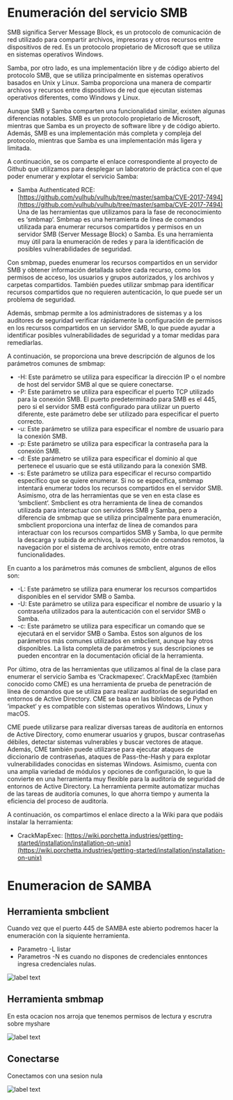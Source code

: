 # Enumeración del servicio SMB

SMB significa Server Message Block, es un protocolo de comunicación de red utilizado para compartir archivos, impresoras y otros recursos entre dispositivos de red. Es un protocolo propietario de Microsoft que se utiliza en sistemas operativos Windows.

Samba, por otro lado, es una implementación libre y de código abierto del protocolo SMB, que se utiliza principalmente en sistemas operativos basados en Unix y Linux. Samba proporciona una manera de compartir archivos y recursos entre dispositivos de red que ejecutan sistemas operativos diferentes, como Windows y Linux.

Aunque SMB y Samba comparten una funcionalidad similar, existen algunas diferencias notables. SMB es un protocolo propietario de Microsoft, mientras que Samba es un proyecto de software libre y de código abierto. Además, SMB es una implementación más completa y compleja del protocolo, mientras que Samba es una implementación más ligera y limitada.

A continuación, se os comparte el enlace correspondiente al proyecto de Github que utilizamos para desplegar un laboratorio de práctica con el que poder enumerar y explotar el servicio Samba:

* Samba Authenticated RCE: [https://github.com/vulhub/vulhub/tree/master/samba/CVE-2017-7494](https://github.com/vulhub/vulhub/tree/master/samba/CVE-2017-7494)
Una de las herramientas que utilizamos para la fase de reconocimiento es ‘smbmap‘. Smbmap es una herramienta de línea de comandos utilizada para enumerar recursos compartidos y permisos en un servidor SMB (Server Message Block) o Samba. Es una herramienta muy útil para la enumeración de redes y para la identificación de posibles vulnerabilidades de seguridad.

Con smbmap, puedes enumerar los recursos compartidos en un servidor SMB y obtener información detallada sobre cada recurso, como los permisos de acceso, los usuarios y grupos autorizados, y los archivos y carpetas compartidos. También puedes utilizar smbmap para identificar recursos compartidos que no requieren autenticación, lo que puede ser un problema de seguridad.

Además, smbmap permite a los administradores de sistemas y a los auditores de seguridad verificar rápidamente la configuración de permisos en los recursos compartidos en un servidor SMB, lo que puede ayudar a identificar posibles vulnerabilidades de seguridad y a tomar medidas para remediarlas.

A continuación, se proporciona una breve descripción de algunos de los parámetros comunes de smbmap:

* -H: Este parámetro se utiliza para especificar la dirección IP o el nombre de host del servidor SMB al que se quiere conectarse.
* -P: Este parámetro se utiliza para especificar el puerto TCP utilizado para la conexión SMB. El puerto predeterminado para SMB es el 445, pero si el servidor SMB está configurado para utilizar un puerto diferente, este parámetro debe ser utilizado para especificar el puerto correcto.
* -u: Este parámetro se utiliza para especificar el nombre de usuario para la conexión SMB.
* -p: Este parámetro se utiliza para especificar la contraseña para la conexión SMB.
* -d: Este parámetro se utiliza para especificar el dominio al que pertenece el usuario que se está utilizando para la conexión SMB.
* -s: Este parámetro se utiliza para especificar el recurso compartido específico que se quiere enumerar. Si no se especifica, smbmap intentará enumerar todos los recursos compartidos en el servidor SMB.
Asimismo, otra de las herramientas que se ven en esta clase es ‘smbclient‘. Smbclient es otra herramienta de línea de comandos utilizada para interactuar con servidores SMB y Samba, pero a diferencia de smbmap que se utiliza principalmente para enumeración, smbclient proporciona una interfaz de línea de comandos para interactuar con los recursos compartidos SMB y Samba, lo que permite la descarga y subida de archivos, la ejecución de comandos remotos, la navegación por el sistema de archivos remoto, entre otras funcionalidades.

En cuanto a los parámetros más comunes de smbclient, algunos de ellos son:

* -L: Este parámetro se utiliza para enumerar los recursos compartidos disponibles en el servidor SMB o Samba.
* -U: Este parámetro se utiliza para especificar el nombre de usuario y la contraseña utilizados para la autenticación con el servidor SMB o Samba.
* -c: Este parámetro se utiliza para especificar un comando que se ejecutará en el servidor SMB o Samba.
Estos son algunos de los parámetros más comunes utilizados en smbclient, aunque hay otros disponibles. La lista completa de parámetros y sus descripciones se pueden encontrar en la documentación oficial de la herramienta.

Por último, otra de las herramientas que utilizamos al final de la clase para enumerar el servicio Samba es ‘Crackmapexec‘. CrackMapExec (también conocido como CME) es una herramienta de prueba de penetración de línea de comandos que se utiliza para realizar auditorías de seguridad en entornos de Active Directory. CME se basa en las bibliotecas de Python ‘impacket‘ y es compatible con sistemas operativos Windows, Linux y macOS.

CME puede utilizarse para realizar diversas tareas de auditoría en entornos de Active Directory, como enumerar usuarios y grupos, buscar contraseñas débiles, detectar sistemas vulnerables y buscar vectores de ataque. Además, CME también puede utilizarse para ejecutar ataques de diccionario de contraseñas, ataques de Pass-the-Hash y para explotar vulnerabilidades conocidas en sistemas Windows. Asimismo, cuenta con una amplia variedad de módulos y opciones de configuración, lo que la convierte en una herramienta muy flexible para la auditoría de seguridad de entornos de Active Directory. La herramienta permite automatizar muchas de las tareas de auditoría comunes, lo que ahorra tiempo y aumenta la eficiencia del proceso de auditoría.

A continuación, os compartimos el enlace directo a la Wiki para que podáis instalar la herramienta:

* CrackMapExec: [https://wiki.porchetta.industries/getting-started/installation/installation-on-unix](https://wiki.porchetta.industries/getting-started/installation/installation-on-unix)

# Enumeracion de SAMBA

## Herramienta smbclient

Cuando vez que el puerto 445 de SAMBA este abierto podremos hacer la enumeración  con la siquiente herramienta.

* Parametro -L listar
* Parametros -N es cuando no dispones de credenciales enntonces ingresa credenciales nulas.

![label text](imgs/01.png)

## Herramienta smbmap

En esta ocacion nos arroja que tenemos permisos de lectura y escrutra sobre myshare

![label text](imgs/02.png)

## Conectarse

Conectamos con una sesion nula

![label text](imgs/03.png)




























